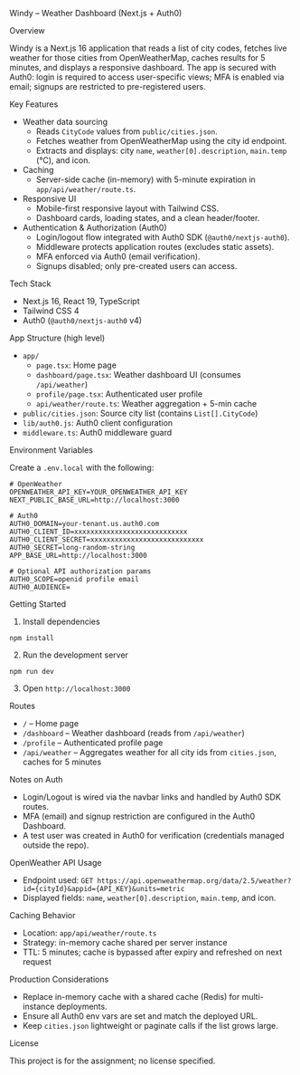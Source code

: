 Windy – Weather Dashboard (Next.js + Auth0)

Overview

Windy is a Next.js 16 application that reads a list of city codes, fetches live weather for those cities from OpenWeatherMap, caches results for 5 minutes, and displays a responsive dashboard. The app is secured with Auth0: login is required to access user-specific views; MFA is enabled via email; signups are restricted to pre-registered users.

Key Features

- Weather data sourcing
  - Reads `CityCode` values from `public/cities.json`.
  - Fetches weather from OpenWeatherMap using the city id endpoint.
  - Extracts and displays: city `name`, `weather[0].description`, `main.temp` (°C), and icon.
- Caching
  - Server-side cache (in-memory) with 5-minute expiration in `app/api/weather/route.ts`.
- Responsive UI
  - Mobile-first responsive layout with Tailwind CSS.
  - Dashboard cards, loading states, and a clean header/footer.
- Authentication & Authorization (Auth0)
  - Login/logout flow integrated with Auth0 SDK (`@auth0/nextjs-auth0`).
  - Middleware protects application routes (excludes static assets).
  - MFA enforced via Auth0 (email verification).
  - Signups disabled; only pre-created users can access.

Tech Stack

- Next.js 16, React 19, TypeScript
- Tailwind CSS 4
- Auth0 (`@auth0/nextjs-auth0` v4)

App Structure (high level)

- `app/`
  - `page.tsx`: Home page
  - `dashboard/page.tsx`: Weather dashboard UI (consumes `/api/weather`)
  - `profile/page.tsx`: Authenticated user profile
  - `api/weather/route.ts`: Weather aggregation + 5-min cache
- `public/cities.json`: Source city list (contains `List[].CityCode`)
- `lib/auth0.js`: Auth0 client configuration
- `middleware.ts`: Auth0 middleware guard

Environment Variables

Create a `.env.local` with the following:

```
# OpenWeather
OPENWEATHER_API_KEY=YOUR_OPENWEATHER_API_KEY
NEXT_PUBLIC_BASE_URL=http://localhost:3000

# Auth0
AUTH0_DOMAIN=your-tenant.us.auth0.com
AUTH0_CLIENT_ID=xxxxxxxxxxxxxxxxxxxxxxxxxxxx
AUTH0_CLIENT_SECRET=xxxxxxxxxxxxxxxxxxxxxxxxxxxx
AUTH0_SECRET=long-random-string
APP_BASE_URL=http://localhost:3000

# Optional API authorization params
AUTH0_SCOPE=openid profile email
AUTH0_AUDIENCE=
```

Getting Started

1) Install dependencies

```
npm install
```

2) Run the development server

```
npm run dev
```

3) Open `http://localhost:3000`

Routes

- `/` – Home page
- `/dashboard` – Weather dashboard (reads from `/api/weather`)
- `/profile` – Authenticated profile page
- `/api/weather` – Aggregates weather for all city ids from `cities.json`, caches for 5 minutes

Notes on Auth

- Login/Logout is wired via the navbar links and handled by Auth0 SDK routes.
- MFA (email) and signup restriction are configured in the Auth0 Dashboard.
- A test user was created in Auth0 for verification (credentials managed outside the repo).

OpenWeather API Usage

- Endpoint used: `GET https://api.openweathermap.org/data/2.5/weather?id={cityId}&appid={API_KEY}&units=metric`
- Displayed fields: `name`, `weather[0].description`, `main.temp`, and icon.

Caching Behavior

- Location: `app/api/weather/route.ts`
- Strategy: in-memory cache shared per server instance
- TTL: 5 minutes; cache is bypassed after expiry and refreshed on next request

Production Considerations

- Replace in-memory cache with a shared cache (Redis) for multi-instance deployments.
- Ensure all Auth0 env vars are set and match the deployed URL.
- Keep `cities.json` lightweight or paginate calls if the list grows large.

License

This project is for the assignment; no license specified.


